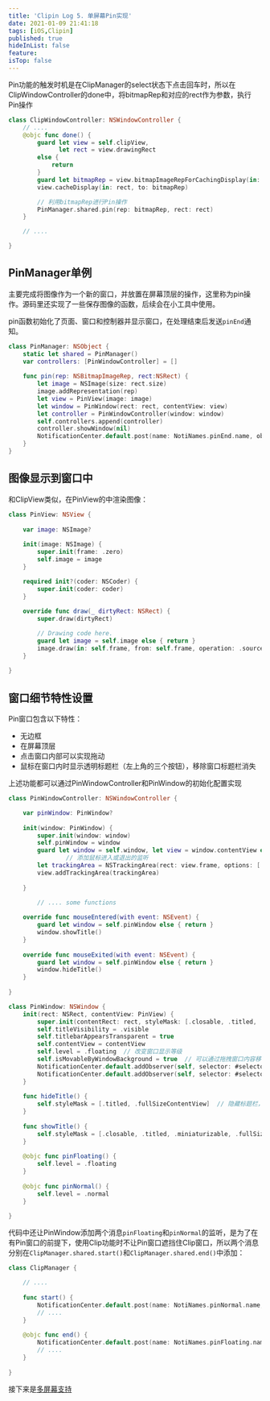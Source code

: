 ```yaml
---
title: 'Clipin Log 5. 单屏幕Pin实现'
date: 2021-01-09 21:41:18
tags: [iOS,Clipin]
published: true
hideInList: false
feature: 
isTop: false
---
```

Pin功能的触发时机是在ClipManager的select状态下点击回车时，所以在ClipWindowController的done中，将bitmapRep和对应的rect作为参数，执行Pin操作

```swift
class ClipWindowController: NSWindowController {
	// ....
    @objc func done() {
        guard let view = self.clipView,
              let rect = view.drawingRect
        else {
            return
        }
        guard let bitmapRep = view.bitmapImageRepForCachingDisplay(in: rect) else {return}
        view.cacheDisplay(in: rect, to: bitmapRep)

        // 利用bitmapRep进行Pin操作
        PinManager.shared.pin(rep: bitmapRep, rect: rect)
    }

	// ....

}
```

## PinManager单例

主要完成将图像作为一个新的窗口，并放置在屏幕顶层的操作，这里称为pin操作。源码里还实现了一些保存图像的函数，后续会在小工具中使用。

pin函数初始化了页面、窗口和控制器并显示窗口，在处理结束后发送`pinEnd`通知。

```swift
class PinManager: NSObject {
    static let shared = PinManager()
    var controllers: [PinWindowController] = []
    
    func pin(rep: NSBitmapImageRep, rect:NSRect) {
        let image = NSImage(size: rect.size)
        image.addRepresentation(rep)
        let view = PinView(image: image)
        let window = PinWindow(rect: rect, contentView: view)
        let controller = PinWindowController(window: window)
        self.controllers.append(controller)
        controller.showWindow(nil)
        NotificationCenter.default.post(name: NotiNames.pinEnd.name, object: nil)
    }
}
```

## 图像显示到窗口中

和ClipView类似，在PinView的中渲染图像：

```swift
class PinView: NSView {
    
    var image: NSImage?
    
    init(image: NSImage) {
        super.init(frame: .zero)
        self.image = image
    }

    required init?(coder: NSCoder) {
        super.init(coder: coder)
    }
    
    override func draw(_ dirtyRect: NSRect) {
        super.draw(dirtyRect)

        // Drawing code here.
        guard let image = self.image else { return }
        image.draw(in: self.frame, from: self.frame, operation: .sourceOver, fraction: 1.0)
    }
    
}
```

## 窗口细节特性设置

Pin窗口包含以下特性：

- 无边框
- 在屏幕顶层
- 点击窗口内部可以实现拖动
- 鼠标在窗口内时显示透明标题栏（左上角的三个按钮），移除窗口标题栏消失

上述功能都可以通过PinWindowController和PinWindow的初始化配置实现

```swift
class PinWindowController: NSWindowController {

    var pinWindow: PinWindow?
    
    init(window: PinWindow) {
        super.init(window: window)
        self.pinWindow = window
        guard let window = self.window, let view = window.contentView else { return }
				// 添加鼠标进入或退出的监听
        let trackingArea = NSTrackingArea(rect: view.frame, options: [.activeAlways, .mouseEnteredAndExited], owner: self, userInfo: [:])
        view.addTrackingArea(trackingArea)
        
    }

		// .... some functions
        
    override func mouseEntered(with event: NSEvent) {
        guard let window = self.pinWindow else { return }
        window.showTitle()
    }
    
    override func mouseExited(with event: NSEvent) {
        guard let window = self.pinWindow else { return }
        window.hideTitle()
    }
        
}
```

```swift
class PinWindow: NSWindow {
    init(rect: NSRect, contentView: PinView) {
        super.init(contentRect: rect, styleMask: [.closable, .titled, .miniaturizable, .fullSizeContentView], backing: .buffered, defer: false)
        self.titleVisibility = .visible
        self.titlebarAppearsTransparent = true
        self.contentView = contentView
        self.level = .floating  // 改变窗口显示等级
        self.isMovableByWindowBackground = true  // 可以通过拖拽窗口内容移动
        NotificationCenter.default.addObserver(self, selector: #selector(pinFloating), name: NotiNames.pinFloating.name, object: nil)
        NotificationCenter.default.addObserver(self, selector: #selector(pinNormal), name: NotiNames.pinNormal.name, object: nil)
    }
    
    func hideTitle() {
        self.styleMask = [.titled, .fullSizeContentView]  // 隐藏标题栏，原理详见官方文档
    }
    
    func showTitle() {
        self.styleMask = [.closable, .titled, .miniaturizable, .fullSizeContentView]  // 显示标题栏，原理详见官方文档
    }
    
    @objc func pinFloating() {
        self.level = .floating
    }
    
    @objc func pinNormal() {
        self.level = .normal
    }    
    
}
```

代码中还让PinWindow添加两个消息`pinFloating`和`pinNormal`的监听，是为了在有Pin窗口的前提下，使用Clip功能时不让Pin窗口遮挡住Clip窗口，所以两个消息分别在`ClipManager.shared.start()`和`ClipManager.shared.end()`中添加：

```swift
class ClipManager {

	// ....
    
    func start() {
        NotificationCenter.default.post(name: NotiNames.pinNormal.name, object: nil)
        // ....
    }
    
    @objc func end() {
        NotificationCenter.default.post(name: NotiNames.pinFloating.name, object: nil)
        // ....
    }
    
}
```
接下来是[多屏幕支持](https://hagemon.github.io/post/clipin-post-6/)